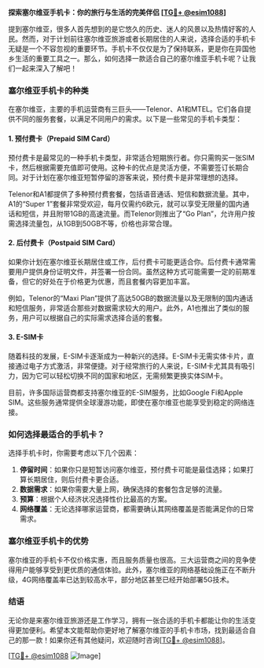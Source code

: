 **探索塞尔维亚手机卡：你的旅行与生活的完美伴侣 [[TG💪+ @esim1088](https://t.me/s/esim1088)]**

提到塞尔维亚，很多人首先想到的是它悠久的历史、迷人的风景以及热情好客的人民。然而，对于计划前往塞尔维亚旅游或者长期居住的人来说，选择合适的手机卡无疑是一个不容忽视的重要环节。手机卡不仅仅是为了保持联系，更是你在异国他乡生活的重要工具之一。那么，如何选择一款适合自己的塞尔维亚手机卡呢？让我们一起来深入了解吧！

### 塞尔维亚手机卡的种类

在塞尔维亚，主要的手机运营商有三巨头——Telenor、A1和MTEL。它们各自提供不同的服务套餐，以满足不同用户的需求。以下是一些常见的手机卡类型：

#### 1. **预付费卡（Prepaid SIM Card）**
预付费卡是最常见的一种手机卡类型，非常适合短期旅行者。你只需购买一张SIM卡，然后根据需要充值即可使用。这种卡的优点是灵活方便，不需要签订长期合同。对于计划在塞尔维亚短暂停留的游客来说，预付费卡是非常理想的选择。

Telenor和A1都提供了多种预付费套餐，包括语音通话、短信和数据流量。其中，A1的“Super 1”套餐非常受欢迎，每月仅需约6欧元，就可以享受无限量的国内通话和短信，并且附带1GB的高速流量。而Telenor则推出了“Go Plan”，允许用户按需选择流量包，从1GB到50GB不等，价格也非常合理。

#### 2. **后付费卡（Postpaid SIM Card）**
如果你计划在塞尔维亚长期居住或工作，后付费卡可能更适合你。后付费卡通常需要用户提供身份证明文件，并签署一份合同。虽然这种方式可能需要一定的前期准备，但它的好处在于价格更为优惠，而且套餐内容更加丰富。

例如，Telenor的“Maxi Plan”提供了高达50GB的数据流量以及无限制的国内通话和短信服务，非常适合那些对数据需求较大的用户。此外，A1也推出了类似的服务，用户可以根据自己的实际需求选择合适的套餐。

#### 3. **E-SIM卡**
随着科技的发展，E-SIM卡逐渐成为一种新兴的选择。E-SIM卡无需实体卡片，直接通过电子方式激活，非常便捷。对于经常旅行的人来说，E-SIM卡尤其具有吸引力，因为它可以轻松切换不同的国家和地区，无需频繁更换实体SIM卡。

目前，许多国际运营商都支持塞尔维亚的E-SIM服务，比如Google Fi和Apple SIM。这些服务通常提供全球漫游功能，即使在塞尔维亚也能享受到稳定的网络连接。

### 如何选择最适合的手机卡？

选择手机卡时，你需要考虑以下几个因素：

1. **停留时间**：如果你只是短暂访问塞尔维亚，预付费卡可能是最佳选择；如果打算长期居住，则后付费卡更合适。
2. **数据需求**：如果你需要大量上网，确保选择的套餐包含足够的流量。
3. **预算**：根据个人经济状况选择性价比最高的方案。
4. **网络覆盖**：无论选择哪家运营商，都需要确认其网络覆盖是否能满足你的日常需求。

### 塞尔维亚手机卡的优势

塞尔维亚的手机卡不仅价格实惠，而且服务质量也很高。三大运营商之间的竞争使得用户能够享受到更优质的通信体验。此外，塞尔维亚的网络基础设施正在不断升级，4G网络覆盖率已达到较高水平，部分地区甚至已经开始部署5G技术。

### 结语

无论你是来塞尔维亚旅游还是工作学习，拥有一张合适的手机卡都能让你的生活变得更加便利。希望本文能帮助你更好地了解塞尔维亚的手机卡市场，找到最适合自己的那一款！如果你还有其他疑问，欢迎随时咨询[[TG💪+ @esim1088](https://t.me/s/esim1088)]。

[[TG💪+ @esim1088](https://t.me/s/esim1088) ![Image](https://i.postimg.cc/4NQfJmqS/Snipaste-2025-05-13-00-14-12.png)]